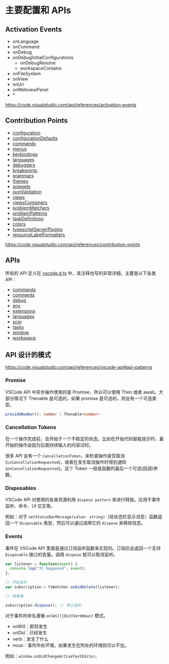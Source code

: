 # 主要配置和 APIs

## Activation Events

- onLanguage
- onCommand
- onDebug
- onDebugInitialConfigurations
  - onDebugResolve
  - workspaceContains
- onFileSystem
- onView
- onUri
- onWebviewPanel
- \*

https://code.visualstudio.com/api/references/activation-events

## Contribution Points

- [configuration](https://code.visualstudio.com/api/references/contribution-points#contributes.configuration)
- [configurationDefaults](https://code.visualstudio.com/api/references/contribution-points#contributes.configurationDefaults)
- [commands](https://code.visualstudio.com/api/references/contribution-points#contributes.commands)
- [menus](https://code.visualstudio.com/api/references/contribution-points#contributes.menus)
- [keybindings](https://code.visualstudio.com/api/references/contribution-points#contributes.keybindings)
- [languages](https://code.visualstudio.com/api/references/contribution-points#contributes.languages)
- [debuggers](https://code.visualstudio.com/api/references/contribution-points#contributes.debuggers)
- [breakpoints](https://code.visualstudio.com/api/references/contribution-points#contributes.breakpoints)
- [grammars](https://code.visualstudio.com/api/references/contribution-points#contributes.grammars)
- [themes](https://code.visualstudio.com/api/references/contribution-points#contributes.themes)
- [snippets](https://code.visualstudio.com/api/references/contribution-points#contributes.snippets)
- [jsonValidation](https://code.visualstudio.com/api/references/contribution-points#contributes.jsonValidation)
- [views](https://code.visualstudio.com/api/references/contribution-points#contributes.views)
- [viewsContainers](https://code.visualstudio.com/api/references/contribution-points#contributes.viewsContainers)
- [problemMatchers](https://code.visualstudio.com/api/references/contribution-points#contributes.problemMatchers)
- [problemPatterns](https://code.visualstudio.com/api/references/contribution-points#contributes.problemPatterns)
- [taskDefinitions](https://code.visualstudio.com/api/references/contribution-points#contributes.taskDefinitions)
- [colors](https://code.visualstudio.com/api/references/contribution-points#contributes.colors)
- [typescriptServerPlugins](https://code.visualstudio.com/api/references/contribution-points#contributes.typescriptServerPlugins)
- [resourceLabelFormatters](https://code.visualstudio.com/api/references/contribution-points#contributes.resourceLabelFormatters)

https://code.visualstudio.com/api/references/contribution-points

## APIs

所有的 API 定义在 [vscode.d.ts](https://github.com/Microsoft/vscode/blob/master/src/vs/vscode.d.ts) 中，其注释也写的非常详细。主要是以下各类 API：

- [commands](https://code.visualstudio.com/api/references/vscode-api#commands)
- [comments](https://code.visualstudio.com/api/references/vscode-api#comments)
- [debug](https://code.visualstudio.com/api/references/vscode-api#debug)
- [env](https://code.visualstudio.com/api/references/vscode-api#env)
- [extensions](https://code.visualstudio.com/api/references/vscode-api#extensions)
- [languages](https://code.visualstudio.com/api/references/vscode-api#languages)
- [scm](https://code.visualstudio.com/api/references/vscode-api#scm)
- [tasks](https://code.visualstudio.com/api/references/vscode-api#tasks)
- [window](https://code.visualstudio.com/api/references/vscode-api#window)
- [workspace](https://code.visualstudio.com/api/references/vscode-api#workspace)

## API 设计的模式

https://code.visualstudio.com/api/references/vscode-api#api-patterns

### Promise

VSCode API 中异步操作使用的是 Promise，所以可以使用 Then 或者 await。大部分情况下 Thenable 是可选的，如果 promise 是可选的，则会有一个可选类型。

```ts
provideNumber(): number | Thenable<number>
```

### Cancellation Tokens

在一个操作完成前，会开始于一个不稳定的状态。比如在开始代码智能提示时，最开始的操作会因为后面持续输入的内容过时。

很多 API 会有一个 `CancellationToken`，来检查操作是否取消 (`isCancellationRequested`)，或者在发生取消操作时得到通知 (`onCancellationRequested`)。这个 Token 一般是函数的最后一个可选(回调)参数。

### Disposables

VSCode API 对使用的各类资源利用 `dispose pattern` 来进行释放。应用于事件监听、命令、UI 交互等。

例如：对于 `setStatusBarMessage(value: string)`（给状态栏显示消息）函数返回一个 `Disposable` 类型，然后可以通过调用它的 `dispose` 来移除信息。

### Events

事件在 VSCode API 里面是通过订阅监听函数来实现的。订阅后会返回一个支持 `Disposable` 接口的变量。调用 `dispose` 就可以取消监听。

```ts
var listener = function(event) {
  console.log("It happened", event);
};

// 开始监听
var subscription = fsWatcher.onDidDelete(listener);

// 搞事情

subscription.dispose(); // 停止监听
```

对于事件的命名遵循 `on[Will|Did]VerbNoun?` 模式。

- onWill：即将发生
- onDid：已经发生
- verb：发生了什么
- noun：事件所处环境，如果发生在所处的环境则可以不加。

例如：`window.onDidChangeActiveTextEditor`。
